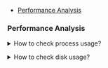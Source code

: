- [Performance Analysis](#performance-analysis)
### Performance Analysis
<details>
<summary>How to check process usage?</summary><br><b>

pidstat
</b></details>

<details>
<summary>How to check disk usage?</summary><br><b>
```bash
iostat -xz 1
  ```
</b></details>
